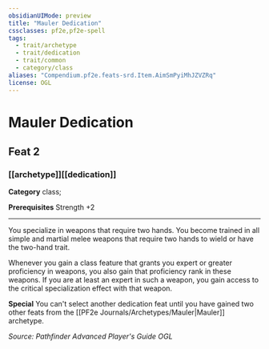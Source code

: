 ```yaml
---
obsidianUIMode: preview
title: "Mauler Dedication"
cssclasses: pf2e,pf2e-spell
tags:
  - trait/archetype
  - trait/dedication
  - trait/common
  - category/class
aliases: "Compendium.pf2e.feats-srd.Item.AimSmPyiMhJZVZRq"
license: OGL
---
```

# Mauler Dedication
## Feat 2
### [[archetype]][[dedication]]

**Category** class; 



**Prerequisites** Strength +2
* * *
You specialize in weapons that require two hands. You become trained in all simple and martial melee weapons that require two hands to wield or have the two-hand trait.

Whenever you gain a class feature that grants you expert or greater proficiency in weapons, you also gain that proficiency rank in these weapons. If you are at least an expert in such a weapon, you gain access to the critical specialization effect with that weapon.

**Special** You can't select another dedication feat until you have gained two other feats from the [[PF2e Journals/Archetypes/Mauler|Mauler]] archetype.

*Source: Pathfinder Advanced Player's Guide*
*OGL*